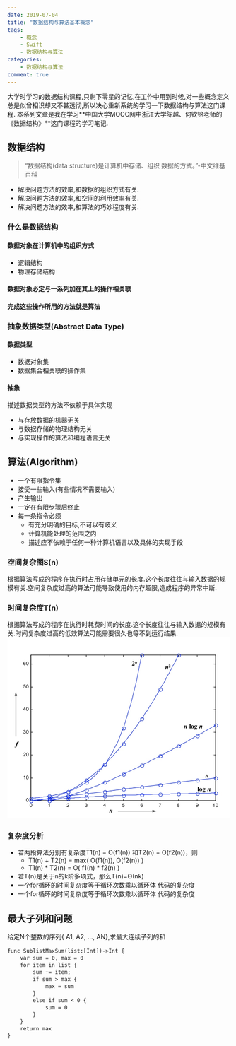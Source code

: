 ```yaml
---
date: 2019-07-04
title: "数据结构与算法基本概念"
tags:
    - 概念
    - Swift
    - 数据结构与算法
categories:
    - 数据结构与算法
comment: true
---
```

大学时学习的数据结构课程,只剩下零星的记忆,在工作中用到时候,对一些概念定义总是似曾相识却又不甚透彻,所以决心重新系统的学习一下数据结构与算法这门课程.
本系列文章是我在学习**中国大学MOOC网中浙江大学陈越、何钦铭老师的《数据结构》**这门课程的学习笔记.

## 数据结构
> “数据结构(data structure)是计算机中存储、组织
数据的方式。”-中文维基百科

* 解决问题方法的效率,和数据的组织方式有关.
* 解决问题方法的效率,和空间的利用效率有关.
* 解决问题方法的效率,和算法的巧妙程度有关.

### 什么是数据结构
#### 数据对象在计算机中的组织方式
* 逻辑结构
* 物理存储结构

#### 数据对象必定与一系列加在其上的操作相关联
#### 完成这些操作所用的方法就是**算法**

### 抽象数据类型(Abstract Data Type)
#### 数据类型
* 数据对象集
* 数据集合相关联的操作集

#### 抽象
描述数据类型的方法不依赖于具体实现
* 与存放数据的机器无关
* 与数据存储的物理结构无关
* 与实现操作的算法和编程语言无关


## 算法(Algorithm)
* 一个有限指令集
* 接受一些输入(有些情况不需要输入)
* 产生输出
* 一定在有限步骤后终止
* 每一条指令必须
    * 有充分明确的目标,不可以有歧义
    * 计算机能处理的范围之内
    * 描述应不依赖于任何一种计算机语言以及具体的实现手段
    
### 空间复杂图S(n)
根据算法写成的程序在执行时占用存储单元的长度.这个长度往往与输入数据的规模有关.空间复杂度过高的算法可能导致使用的内存超限,造成程序的异常中断.
### 时间复杂度T(n)
根据算法写成的程序在执行时耗费时间的长度.这个长度往往与输入数据的规模有关.时间复杂度过高的低效算法可能需要很久也等不到运行结果.
![-w474](media/15619508314149/15622290928478.jpg)

### 复杂度分析
* 若两段算法分别有复杂度T1(n) = O(f1(n)) 和T2(n) = O(f2(n))，则
    * T1(n) + T2(n) = max( O(f1(n)), O(f2(n)) )
    * T1(n) * T2(n) = O( f1(n) * f2(n) )
* 若T(n)是关于n的k阶多项式，那么T(n)=Θ(nk)
* 一个for循环的时间复杂度等于循环次数乘以循环体
代码的复杂度
* 一个for循环的时间复杂度等于循环次数乘以循环体
代码的复杂度

## 最大子列和问题
给定N个整数的序列{ A1, A2, ..., AN},求最大连续子列的和

```
func SublistMaxSum(list:[Int])->Int {
    var sum = 0, max = 0
    for item in list {
        sum += item;
        if sum > max {
            max = sum
        }
        else if sum < 0 {
            sum = 0
        }
    }
    return max
}
```